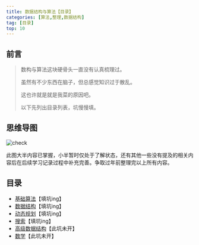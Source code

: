 ```yaml
---
title: 数据结构与算法【目录】
categories: [算法,整理,数据结构]
tag: [目录]
top: 10
---
```


## 前言

>数构与算法这块硬骨头一直没有认真梳理过。
>
>虽然有不少东西在脑子，但总感觉知识过于散乱。
>
>这也许就是就是我菜的原因吧。
>
>以下先列出目录列表，坑慢慢填。

<!-- more-->

## 思维导图

![check](数据结构与算法.png)

此图大半内容已掌握，小半暂时仅处于了解状态，还有其他一些没有提及的相关内容后在后续学习记录过程中补充完善。争取过年前整理完以上所有内容。

## 目录

- [基础算法](#)【填坑ing】
- [数据结构](#)【填坑ing】
- [动态规划](#)【填坑ing】
- [搜索](#)【填坑ing】
- [高级数据结构](#)【此坑未开】
- [数学](#)【此坑未开】